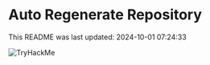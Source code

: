 # Auto Regenerate Repository

This README was last updated: 2024-10-01 07:24:33

 ![TryHackMe](https://tryhackme.com/badge/533634)